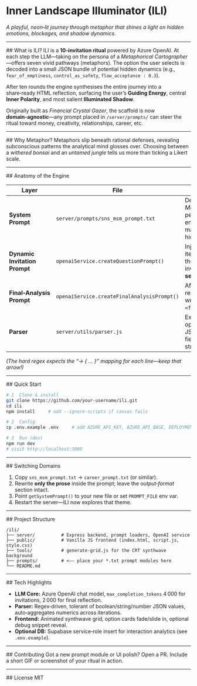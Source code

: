 # Inner Landscape Illuminator (ILI)

*A playful, neon‑lit journey through metaphor that shines a light on hidden emotions, blockages, and shadow dynamics.*

---

## What is ILI?
ILI is a **10‑invitation ritual** powered by Azure OpenAI. At each step the LLM—taking on the persona of a *Metaphorical Cartographer*—offers seven vivid pathways (metaphors). The option the user selects is decoded into a small JSON bundle of potential hidden dynamics (e.g., `fear_of_emptiness`, `control_as_safety`, `flow_acceptance : 0.3`).

After ten rounds the engine synthesises the entire journey into a share‑ready HTML reflection, surfacing the user’s **Guiding Energy**, central **Inner Polarity**, and most salient **Illuminated Shadow**.

Originally built as *Financial Crystal Gazer*, the scaffold is now **domain‑agnostic**—any prompt placed in `/server/prompts/` can steer the ritual toward money, creativity, relationships, career, etc.

---

## Why Metaphor?
Metaphors slip beneath rational defenses, revealing subconscious patterns the analytical mind glosses over. Choosing between a *withered bonsai* and an *untamed jungle* tells us more than ticking a Likert scale.

---

## Anatomy of the Engine

| Layer | File | Role |
|-------|------|------|
| **System Prompt** | `server/prompts/sns_msm_prompt.txt` | Defines the *Metaphorical Cartographer* persona, the strict output envelope, and the rules for mapping choices to hidden‑dynamic JSON. |
| **Dynamic Invitation Prompt** | `openaiService.createQuestionPrompt()` | Injects session history + iteration count; instructs the model to craft the next invitation and exactly **seven** pathways. |
| **Final‑Analysis Prompt** | `openaiService.createFinalAnalysisPrompt()` | After invitation 10, requests an HTML dossier wrapped in `<final_analysis>` tags. |
| **Parser** | `server/utils/parser.js` | Extracts the question, options, and per‑pathway JSON; aggregates numeric fields; passes HTML straight to the frontend. |

*(The hard regex expects the “→ { … }” mapping for each line—keep that arrow!)*

---

## Quick Start
```bash
# 1  Clone & install
git clone https://github.com/your‑username/ili.git
cd ili
npm install     # add --ignore-scripts if canvas fails

# 2  Config
cp .env.example .env     # add AZURE_API_KEY, AZURE_API_BASE, DEPLOYMENT_NAME

# 3  Run (dev)
npm run dev
# visit http://localhost:3000
```

---

## Switching Domains
1. Copy `sns_msm_prompt.txt` → `career_prompt.txt` (or similar).
2. Rewrite **only the prose** inside the prompt; leave the *output‑format* section intact.
3. Point `getSystemPrompt()` to your new file or set `PROMPT_FILE` env var.
4. Restart the server—ILI now explores that theme.

---

## Project Structure
```
/ili/
├── server/          # Express backend, prompt loaders, OpenAI service
├── public/          # Vanilla JS frontend (index.html, script.js, style.css)
├── tools/           # generate-grid.js for the CRT synthwave background
├── prompts/         # <–– place your *.txt prompt modules here
└── README.md
```

---

## Tech Highlights
* **LLM Core:** Azure OpenAI chat model, `max_completion_tokens` 4 000 for invitations, 2 000 for final reflection.
* **Parser:** Regex‑driven, tolerant of boolean/string/number JSON values, auto‑aggregates numerics across iterations.
* **Frontend:** Animated synthwave grid, option cards fade/slide in, optional debug snippet reveal.
* **Optional DB:** Supabase service‑role insert for interaction analytics (see `.env.example`).

---

## Contributing
Got a new prompt module or UI polish? Open a PR. Include a short GIF or screenshot of your ritual in action.

---

## License
MIT

